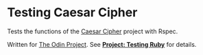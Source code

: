 # Testing Caesar Cipher

Tests the functions of the [Caesar Cipher](https://github.com/ArkWist/odin-ruby/tree/master/project_building_blocks/caesar_cipher) project with Rspec.

Written for [The Odin Project](http://www.theodinproject.com/). See **[Project: Testing Ruby](http://www.theodinproject.com/ruby-programming/testing-ruby)** for details.
